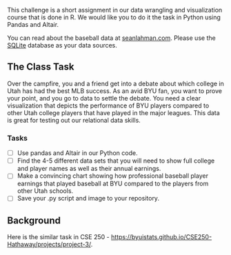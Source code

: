 This challenge is a short assignment in our data wrangling and visualization course that is done in R.  We would like you to do it the task in Python using Pandas and Altair.

You can read about the baseball data at [seanlahman.com](http://www.seanlahman.com/baseball-archive/statistics/).  Please use the [SQLite](https://github.com/WebucatorTraining/lahman-baseball-mysql/raw/master/lahmansbaseballdb.sqlite) database as your data sources.

## The Class Task

Over the campfire, you and a friend get into a debate about which college in Utah has had the best MLB success. As an avid BYU fan, you want to prove your point, and you go to data to settle the debate. You need a clear visualization that depicts the performance of BYU players compared to other Utah college players that have played in the major leagues. This data is great for testing out our relational data skills.

### Tasks

- [ ] Use pandas and Altair in our Python code.
- [ ] Find the 4-5 different data sets that you will need to show full college and player names as well as their annual earnings.
- [ ] Make a convincing chart showing how professional baseball player earnings that played baseball at BYU compared to the players from other Utah schools.
- [ ] Save your .py script and image to your repository.

## Background

Here is the similar task in CSE 250 - https://byuistats.github.io/CSE250-Hathaway/projects/project-3/.
